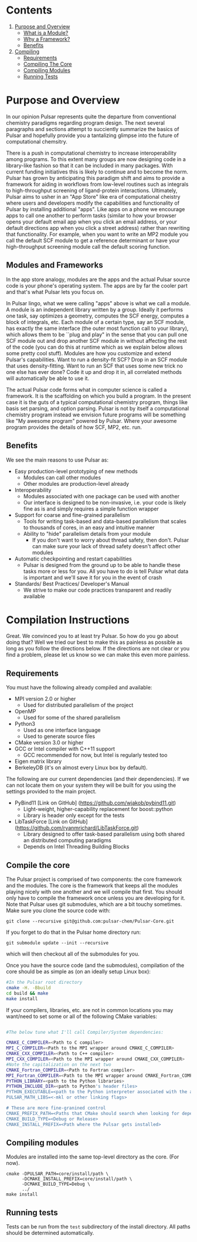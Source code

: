 # Contents
  1. [Purpose and Overview](#purpose-and-overview)
     - [What is a Module?](#what-is-a-module?)
     - [Why a Framework?](#why-a-framework?)
     - [Benefits](#benefits)
  2. [Compiling](#compiliation-instructions)
     - [Requirements](#requirements)
     - [Compiling The Core](#compile-the-core)
     - [Compiling Modules](#compiling-modules)
     - [Running Tests](#running-tests)

# Purpose and Overview
In our opinion Pulsar represents quite the departure from conventional chemistry
paradigms regarding program design.  The next several paragraphs and sections
attempt to succiently summarize the basics of Pulsar and hopefully provide you a
tantalizing glimpse into the future of computational chemsitry.

There is a push in computational chemistry to increase interoperability among
programs.  To this extent many groups are now designing code in a library-like
fashion so that it can be included in many packages.  With
current funding initiatives this is likely to continue and to become the norm.  
Pulsar has grown by anticipating this paradigm shift and aims to provide a
framework for aiding in workflows from low-level routines such as integrals
to high-throughput screening of ligand-protein interactions.  Ultimately, Pulsar
aims to usher in an "App Store" like era of computational cheistry where users
and developers modify the capabilities and functionality of Pulsar by installing
additional "apps".  Like apps on a phone we encourage apps to call one another
to perform tasks (similar to how your browser opens your default email app when
you click an email address, or your default directions app when you click a 
street address) rather than rewriting that functionality.  For example, when you
want to write an MP2 module you call the default SCF module to get a reference
determinant or have your high-throughput screening module call the default
scoring function.

## Modules and Frameworks

In the app store analogy, modules are the apps and the actual Pulsar source code
is your phone's operating system.  The apps are by far the cooler part and that's
what Pulsar lets you focus on.

In Pulsar lingo, what we were calling "apps" above is what we call a module.  A
module is an independent library written by a group.  Ideally
it performs one task, say optimizes a geometry, computes the SCF energy,
computes a block of integrals, etc.  Each module of a certain type, say an SCF
module, has exactly the same interface (the outer most function call to your
library), which allows them to be ``plug and play" in the sense that you can
pull one SCF module out and drop another SCF module in without affecting the
rest of the code (you can do this at runtime which as we explain below allows
some pretty cool stuff).  Modules are how you customize and extend Pulsar's
capabilities.  Want to run a density-fit SCF?  Drop in an SCF module that uses
density-fitting.  Want to run an SCF that uses some new trick no one else has
ever done?  Code it up and drop it in, all correlated methods will automatically
be able to use it. 

The actual Pulsar code forms what in computer science is called a framework.  It
is the scaffolding on which you build a program.  In the present case it is the
guts of a typical computational chemistry program, things like basis set parsing,
and option parsing.  Pulsar is not by itself a computational chemistry program
instead we envision future programs will be something like "My awesome program"
powered by Pulsar.  Where your awesome program provides the details of how SCF,
MP2, etc. run.

## Benefits

We see the main reasons to use Pulsar as:

- Easy production-level prototyping of new methods
  - Modules can call other modules
  - Other modules are production-level already
- Interoperability
  - Modules associated with one package can be used with another
  - Our interface is designed to be non-invasive, i.e. your code is likely fine
    as is and simply requires a simple function wrapper
- Support for coarse and fine-grained parallelism
  - Tools for writing task-based and data-based parallelism that scales to 
    thousands of cores, in an easy and intuitive manner
  - Ability to "hide" parallelism details from your module
    - If you don't want to worry about thread safety, then don't. Pulsar can make
      sure your lack of thread safety doesn't affect other modules
- Automatic checkpointing and restart capabilities
  - Pulsar is designed from the ground up to be able to handle these tasks more
    or less for you.  All you have to do is tell Pulsar what data is important
    and we'll save it for you in the event of crash
- Standards/ Best Practices/ Developer's Manual
  - We strive to make our code practices transparent and readily available

# Compilation Instructions

Great.  We convinced you to at least try Pulsar.  So how do you go about
doing that?  Well we tried our best to make this as painless as possible as long
as you follow the directions below.  If the directions are not clear or you find
a problem, please let us know so we can make this even more painless.

## Requirements
  
You must have the following already compiled and available:
  * MPI version 2.0 or higher
    * Used for distributed parallelism of the project
  * OpenMP 
    * Used for some of the shared parallelism
  * Python3
    * Used as one interface language
    * Used to generate source files
  * CMake version 3.0 or higher
  * GCC or Intel compiler with C++11 support
    * GCC recommended for now, but Intel is regularly tested too
  * Eigen matrix library
  * BerkeleyDB (it's on almost every Linux box by default).

The following are our current dependencies (and their dependencies).  If we can
not locate them on your system they will be built for you using the settings
provided to the main project.
  * PyBind11 [Link on GitHub] (https://github.com/wjakob/pybind11.git)
    * Light-weight, higher-capability replacement for boost::python
    * Library is header only except for the tests
  * LibTaskForce [Link on GitHub] (https://github.com/ryanmrichard/LibTaskForce.git)
    * Library designed to offer task-based parallelism using both shared an distributed computing paradigms
    * Depends on Intel Threading Building Blocks


## Compile the core

The Pulsar project is comprised of two components: the core framework and the
 modules.
The core is the framework that keeps all the modules playing nicely with one
another and we will compile that first.  You should only have to compile the
framework once unless you are developing for it. Note that Pulsar uses git
submodules, which are a bit touchy sometimes.  Make sure you clone the
source code with:
```git
git clone --recursive git@github.com:pulsar-chem/Pulsar-Core.git
```
If you forget to do that in the Pulsar home directory run:
```git
git submodule update --init --recursive
```
which will then checkout all of the submodules for you.


Once you have the source code (and the submodules), compilation of the core 
should be as simple as (on an ideally setup Linux box):

```Bash
#In the Pulsar root directory
cmake -H. -Bbuild
cd build && make
make install
```

If your compilers, libraries, etc. are not in common locations you may want/need
 to set some or all of the following CMake variables:

```Bash

#The below tune what I'll call Compiler/System dependencies:

CMAKE_C_COMPILER=<Path to C compiler>
MPI_C_COMPILER=<Path to the MPI wrapper around CMAKE_C_COMPILER>
CMAKE_CXX_COMPILER=<Path to C++ compiler>
MPI_CXX_COMPILER=<Path to the MPI wrapper around CMAKE_CXX_COMPILER>
#Note the capitalization on the next two
CMAKE_Fortran_COMPILER=<Path to Fortran compiler>
MPI_Fortran_COMPILER=<Path to the MPI wrapper around CMAKE_Fortran_COMPILER>
PYTHON_LIBRARY=<path to the Python libraries>
PYTHON_INCLUDE_DIR=<path to Python's header files>
PYTHON_EXECUTABLE=<path to the Python interpreter associated with the above>
PULSAR_MATH_LIBS=<-mkl or other linking flags>

# These are more fine-granined control
CMAKE_PREFIX_PATH=<Paths that CMake should search when looking for dependencies>
CMAKE_BUILD_TYPE=<Debug or Release>
CMAKE_INSTALL_PREFIX=<Path where the Pulsar gets installed>
```

## Compiling modules

Modules are installed into the same top-level directory as the core.
(For now).

    cmake -DPULSAR_PATH=core/install/path \
          -DCMAKE_INSTALL_PREFIX=core/install/path \
          -DCMAKE_BUILD_TYPE=Debug \
          ../
    make install



## Running tests

Tests can be run from the `test` subdirectory of the install directory. All paths should
be determined automatically.
